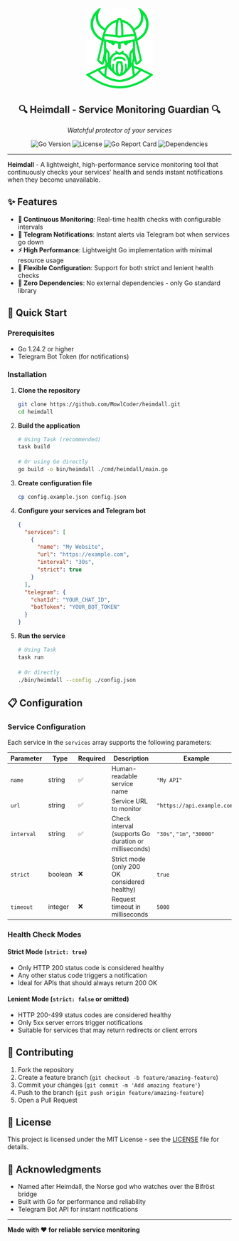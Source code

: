 <p align="center">
  <img src="./logo.png" alt="Heimdall Logo" width="150"">
</p>

<h2 align="center">
  🔍 Heimdall - Service Monitoring Guardian 🔍
</h2>

<p align="center">
  <em>Watchful protector of your services</em>
</p>

<p align="center">
  <img src="https://img.shields.io/badge/Go-1.24.2+-blue.svg" alt="Go Version">
  <img src="https://img.shields.io/badge/License-MIT-green.svg" alt="License">
  <img src="https://goreportcard.com/badge/github.com/MowlCoder/heimdall" alt="Go Report Card">
  <img src="https://img.shields.io/badge/Dependencies-None-green.svg" alt="Dependencies">

  <hr>
</p>

**Heimdall** - A lightweight, high-performance service monitoring tool that continuously checks your services' health and sends instant notifications when they become unavailable.

## ✨ Features

- **🔄 Continuous Monitoring**: Real-time health checks with configurable intervals
- **📱 Telegram Notifications**: Instant alerts via Telegram bot when services go down
- **⚡ High Performance**: Lightweight Go implementation with minimal resource usage
- **🎯 Flexible Configuration**: Support for both strict and lenient health checks
- **🚀 Zero Dependencies**: No external dependencies - only Go standard library

## 🚀 Quick Start

### Prerequisites

- Go 1.24.2 or higher
- Telegram Bot Token (for notifications)

### Installation

1. **Clone the repository**
   ```bash
   git clone https://github.com/MowlCoder/heimdall.git
   cd heimdall
   ```

2. **Build the application**
   ```bash
   # Using Task (recommended)
   task build
   
   # Or using Go directly
   go build -o bin/heimdall ./cmd/heimdall/main.go
   ```

3. **Create configuration file**
   ```bash
   cp config.example.json config.json
   ```

4. **Configure your services and Telegram bot**
   ```json
   {
     "services": [
       {
         "name": "My Website",
         "url": "https://example.com",
         "interval": "30s",
         "strict": true
       }
     ],
     "telegram": {
       "chatId": "YOUR_CHAT_ID",
       "botToken": "YOUR_BOT_TOKEN"
     }
   }
   ```

5. **Run the service**
   ```bash
   # Using Task
   task run
   
   # Or directly
   ./bin/heimdall --config ./config.json
   ```

## 📋 Configuration

### Service Configuration

Each service in the `services` array supports the following parameters:

| Parameter | Type | Required | Description | Example |
|-----------|------|----------|-------------|---------|
| `name` | string | ✅ | Human-readable service name | `"My API"` |
| `url` | string | ✅ | Service URL to monitor | `"https://api.example.com"` |
| `interval` | string | ✅ | Check interval (supports Go duration or milliseconds) | `"30s"`, `"1m"`, `"30000"` |
| `strict` | boolean | ❌ | Strict mode (only 200 OK considered healthy) | `true` |
| `timeout` | integer | ❌ | Request timeout in milliseconds | `5000` |

### Health Check Modes

#### Strict Mode (`strict: true`)
- Only HTTP 200 status code is considered healthy
- Any other status code triggers a notification
- Ideal for APIs that should always return 200 OK

#### Lenient Mode (`strict: false` or omitted)
- HTTP 200-499 status codes are considered healthy
- Only 5xx server errors trigger notifications
- Suitable for services that may return redirects or client errors

## 🤝 Contributing

1. Fork the repository
2. Create a feature branch (`git checkout -b feature/amazing-feature`)
3. Commit your changes (`git commit -m 'Add amazing feature'`)
4. Push to the branch (`git push origin feature/amazing-feature`)
5. Open a Pull Request

## 📄 License

This project is licensed under the MIT License - see the [LICENSE](LICENSE) file for details.

## 🙏 Acknowledgments

- Named after Heimdall, the Norse god who watches over the Bifröst bridge
- Built with Go for performance and reliability
- Telegram Bot API for instant notifications

---

**Made with ❤️ for reliable service monitoring**